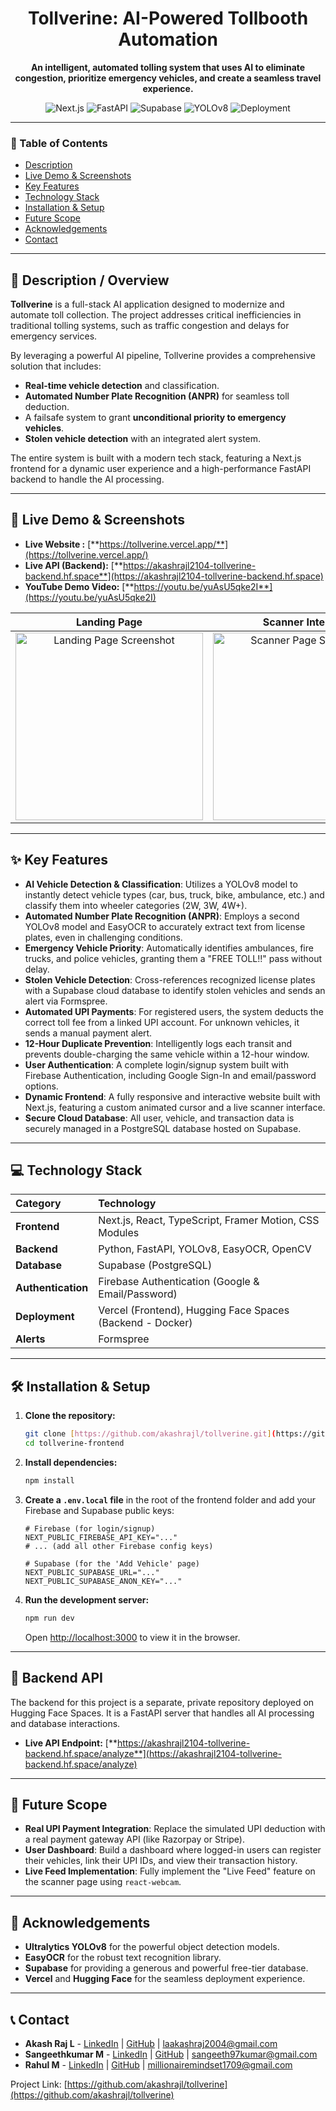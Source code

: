 <div align="center">

  # Tollverine: AI-Powered Tollbooth Automation
  
  **An intelligent, automated tolling system that uses AI to eliminate congestion, prioritize emergency vehicles, and create a seamless travel experience.**

  <p>
    <img src="https://img.shields.io/badge/Frontend-Next.js-black?style=for-the-badge&logo=next.js" alt="Next.js">
    <img src="https://img.shields.io/badge/Backend-FastAPI-green?style=for-the-badge&logo=fastapi" alt="FastAPI">
    <img src="https://img.shields.io/badge/Database-Supabase-brightgreen?style=for-the-badge&logo=supabase" alt="Supabase">
    <img src="https://img.shields.io/badge/AI_Model-YOLOv8-blueviolet?style=for-the-badge" alt="YOLOv8">
    <img src="https://img.shields.io/badge/Deployment-Vercel_&_HuggingFace-orange?style=for-the-badge&logo=vercel" alt="Deployment">
    </p>
</div>

---

### 📖 Table of Contents
- [Description](#-description--overview)
- [Live Demo & Screenshots](#-live-demo--screenshots)
- [Key Features](#-key-features)
- [Technology Stack](#-technology-stack)
- [Installation & Setup](#-installation--setup)
- [Future Scope](#-future-scope)
- [Acknowledgements](#-acknowledgements)
- [Contact](#-contact)

---

## 📜 Description / Overview

**Tollverine** is a full-stack AI application designed to modernize and automate toll collection. The project addresses critical inefficiencies in traditional tolling systems, such as traffic congestion and delays for emergency services.

By leveraging a powerful AI pipeline, Tollverine provides a comprehensive solution that includes:
- **Real-time vehicle detection** and classification.
- **Automated Number Plate Recognition (ANPR)** for seamless toll deduction.
- A failsafe system to grant **unconditional priority to emergency vehicles**.
- **Stolen vehicle detection** with an integrated alert system.

The entire system is built with a modern tech stack, featuring a Next.js frontend for a dynamic user experience and a high-performance FastAPI backend to handle the AI processing.

---

## 🚀 Live Demo & Screenshots

- **Live Website :** [**https://tollverine.vercel.app/**](https://tollverine.vercel.app/)
- **Live API (Backend):** [**https://akashrajl2104-tollverine-backend.hf.space**](https://akashrajl2104-tollverine-backend.hf.space)
- **YouTube Demo Video:** [**https://youtu.be/yuAsU5qke2I**](https://youtu.be/yuAsU5qke2I)

| Landing Page | Scanner Interface | Analysis Result |
| :---: | :---: | :---: |
| <img src="https://github.com/user-attachments/assets/a1c8536b-2280-4981-ad0b-9822d61b89d0" width="300" alt="Landing Page Screenshot" /> | <img src="https://github.com/user-attachments/assets/b6caa623-728a-4fd4-b466-9721c205a83f" width="300" alt="Scanner Page Screenshot" /> | <img src="https://github.com/user-attachments/assets/882d9202-e9aa-45c7-98d0-1ba715b6120f" width="300" alt="Result Page Screenshot" /> |

---

## ✨ Key Features

- **AI Vehicle Detection & Classification**: Utilizes a YOLOv8 model to instantly detect vehicle types (car, bus, truck, bike, ambulance, etc.) and classify them into wheeler categories (2W, 3W, 4W+).
- **Automated Number Plate Recognition (ANPR)**: Employs a second YOLOv8 model and EasyOCR to accurately extract text from license plates, even in challenging conditions.
- **Emergency Vehicle Priority**: Automatically identifies ambulances, fire trucks, and police vehicles, granting them a "FREE TOLL!!" pass without delay.
- **Stolen Vehicle Detection**: Cross-references recognized license plates with a Supabase cloud database to identify stolen vehicles and sends an alert via Formspree.
- **Automated UPI Payments**: For registered users, the system deducts the correct toll fee from a linked UPI account. For unknown vehicles, it sends a manual payment alert.
- **12-Hour Duplicate Prevention**: Intelligently logs each transit and prevents double-charging the same vehicle within a 12-hour window.
- **User Authentication**: A complete login/signup system built with Firebase Authentication, including Google Sign-In and email/password options.
- **Dynamic Frontend**: A fully responsive and interactive website built with Next.js, featuring a custom animated cursor and a live scanner interface.
- **Secure Cloud Database**: All user, vehicle, and transaction data is securely managed in a PostgreSQL database hosted on Supabase.

---

## 💻 Technology Stack

| Category | Technology |
| :--- | :--- |
| **Frontend** | Next.js, React, TypeScript, Framer Motion, CSS Modules |
| **Backend** | Python, FastAPI, YOLOv8, EasyOCR, OpenCV |
| **Database** | Supabase (PostgreSQL) |
| **Authentication**| Firebase Authentication (Google & Email/Password) |
| **Deployment** | Vercel (Frontend), Hugging Face Spaces (Backend - Docker) |
| **Alerts** | Formspree |

---

## 🛠️ Installation & Setup

1.  **Clone the repository:**
    ```bash
    git clone [https://github.com/akashrajl/tollverine.git](https://github.com/akashrajl/tollverine.git)
    cd tollverine-frontend
    ```
2.  **Install dependencies:**
    ```bash
    npm install
    ```
3.  **Create a `.env.local` file** in the root of the frontend folder and add your Firebase and Supabase public keys:
    ```
    # Firebase (for login/signup)
    NEXT_PUBLIC_FIREBASE_API_KEY="..."
    # ... (add all other Firebase config keys)

    # Supabase (for the 'Add Vehicle' page)
    NEXT_PUBLIC_SUPABASE_URL="..."
    NEXT_PUBLIC_SUPABASE_ANON_KEY="..."
    ```
4.  **Run the development server:**
    ```bash
    npm run dev
    ```
    Open [http://localhost:3000](http://localhost:3000) to view it in the browser.

---

## 🤖 Backend API

The backend for this project is a separate, private repository deployed on Hugging Face Spaces. It is a FastAPI server that handles all AI processing and database interactions.

- **Live API Endpoint:** [**https://akashrajl2104-tollverine-backend.hf.space/analyze**](https://akashrajl2104-tollverine-backend.hf.space/analyze)

---

## 🚀 Future Scope

- **Real UPI Payment Integration**: Replace the simulated UPI deduction with a real payment gateway API (like Razorpay or Stripe).
- **User Dashboard**: Build a dashboard where logged-in users can register their vehicles, link their UPI IDs, and view their transaction history.
- **Live Feed Implementation**: Fully implement the "Live Feed" feature on the scanner page using `react-webcam`.

---

## 🙏 Acknowledgements

- **Ultralytics YOLOv8** for the powerful object detection models.
- **EasyOCR** for the robust text recognition library.
- **Supabase** for providing a generous and powerful free-tier database.
- **Vercel** and **Hugging Face** for the seamless deployment experience.

---

## 📞 Contact

- **Akash Raj L** - [LinkedIn](https://www.linkedin.com/in/akashrajl/) | [GitHub](https://github.com/akashrajl) | laakashraj2004@gmail.com
- **Sangeethkumar M** - [LinkedIn](https://www.linkedin.com/in/sangeethkumar-m-563924256) | [GitHub](https://github.com/Sangeethkumar-180504) | sangeeth97kumar@gmail.com
- **Rahul M** - [LinkedIn](https://www.linkedin.com/in/rahul-murali-8b5164258) | [GitHub](https://github.com/rahulmurali123) | millionairemindset1709@gmail.com

Project Link: [https://github.com/akashrajl/tollverine](https://github.com/akashrajl/tollverine)
